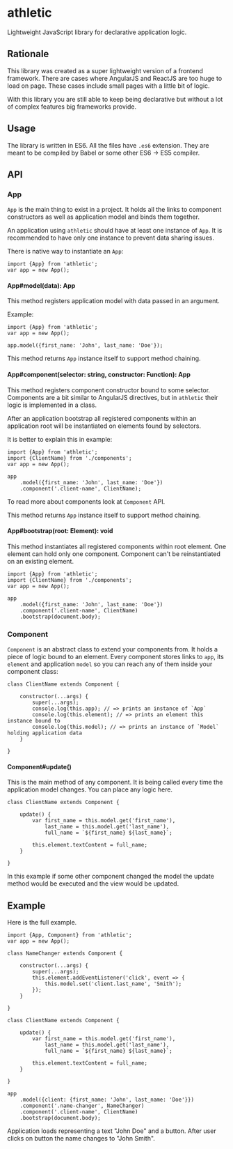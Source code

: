 # athletic

Lightweight JavaScript library for declarative application logic.

## Rationale

This library was created as a super lightweight version of a frontend framework. There are cases where AngularJS and ReactJS are too huge to load on page. These cases include small pages with a little bit of logic.

With this library you are still able to keep being declarative but without a lot of complex features big frameworks provide.

## Usage

The library is written in ES6. All the files have `.es6` extension. They are meant to be compiled by Babel or some other ES6 → ES5 compiler.

## API

### App

`App` is the main thing to exist in a project. It holds all the links to component constructors as well as application model and binds them together.

An application using `athletic` should have at least one instance of `App`.
It is recommended to have only one instance to prevent data sharing issues.

There is native way to instantiate an `App`:

```
import {App} from 'athletic';
var app = new App();
```

#### App#model(data): App

This method registers application model with data passed in an argument.

Example:

```
import {App} from 'athletic';
var app = new App();

app.model({first_name: 'John', last_name: 'Doe'});
```

This method returns `App` instance itself to support method chaining.

#### App#component(selector: string, constructor: Function): App

This method registers component constructor bound to some selector. Components are a bit similar to AngularJS directives, but in `athletic` their logic is implemented in a class.

After an application bootstrap all registered components within an application root will be instantiated on elements found by selectors.

It is better to explain this in example:

```
import {App} from 'athletic';
import {ClientName} from './components';
var app = new App();

app
    .model({first_name: 'John', last_name: 'Doe'})
    .component('.client-name', ClientName);
```

To read more about components look at `Component` API.

This method returns `App` instance itself to support method chaining.

#### App#bootstrap(root: Element): void

This method instantiates all registered components within root element.
One element can hold only one component. Component can't be reinstantiated on an existing element.

```
import {App} from 'athletic';
import {ClientName} from './components';
var app = new App();

app
    .model({first_name: 'John', last_name: 'Doe'})
    .component('.client-name', ClientName)
    .bootstrap(document.body);
```

### Component

`Component` is an abstract class to extend your components from. It holds a piece of logic bound to an element. Every component stores links to `app`, its `element` and application `model` so you can reach any of them inside your component class:

```
class ClientName extends Component {
    
    constructor(...args) {
        super(...args);
        console.log(this.app); // => prints an instance of `App`
        console.log(this.element); // => prints an element this instance bound to
        console.log(this.model); // => prints an instance of `Model` holding application data
    }

}
```

#### Component#update()

This is the main method of any component. It is being called every time the application model changes. You can place any logic here.

```
class ClientName extends Component {

    update() {
        var first_name = this.model.get('first_name'),
            last_name = this.model.get('last_name'),
            full_name = `${first_name} ${last_name}`;

        this.element.textContent = full_name;
    }

}
```

In this example if some other component changed the model the update method would be executed and the view would be updated.

## Example

Here is the full example.

```
import {App, Component} from 'athletic';
var app = new App();

class NameChanger extends Component {

    constructor(...args) {
        super(...args);
        this.element.addEventListener('click', event => {
            this.model.set('client.last_name', 'Smith');
        });
    }

}

class ClientName extends Component {

    update() {
        var first_name = this.model.get('first_name'),
            last_name = this.model.get('last_name'),
            full_name = `${first_name} ${last_name}`;

        this.element.textContent = full_name;
    }

}

app
    .model({client: {first_name: 'John', last_name: 'Doe'}})
    .component('.name-changer', NameChanger)
    .component('.client-name', ClientName)
    .bootstrap(document.body);
```

Application loads representing a text "John Doe" and a button.
After user clicks on button the name changes to "John Smith".

